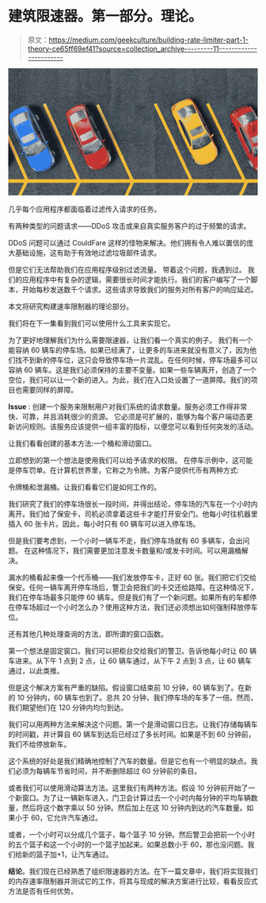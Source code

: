 # 建筑限速器。第一部分。理论。

> 原文：<https://medium.com/geekculture/building-rate-limiter-part-1-theory-ce65ff69ef41?source=collection_archive---------11----------------------->

![](img/335eb36ef75174042f5a080358efcebb.png)

几乎每个应用程序都面临着过滤传入请求的任务。

有两种类型的问题请求——DDoS 攻击或来自真实服务客户的过于频繁的请求。

DDoS 问题可以通过 CouldFare 这样的怪物来解决。他们拥有令人难以置信的庞大基础设施，这有助于有效地过滤垃圾邮件请求。

但是它们无法帮助我们在应用程序级别过滤流量。
带着这个问题，我遇到过。
我们的应用程序中有复杂的逻辑，需要很长时间才能执行。我们的客户编写了一个脚本，开始每秒发送数千个请求。这些请求导致我们的服务对所有客户的响应延迟。

本文将研究构建速率限制器的理论部分。

我们将在下一集看到我们可以使用什么工具来实现它。

为了更好地理解我们为什么需要限速器，让我们看一个真实的例子。
我们有一个能容纳 60 辆车的停车场。如果已经满了，让更多的车进来就没有意义了，因为他们找不到新的停车位，这只会导致停车场一片混乱。在任何时候，停车场最多可以容纳 60 辆车。这是我们必须保持的主要不变量。如果一些车辆离开，创造了一个空位，我们可以让一个新的进入。为此，我们在入口处设置了一道屏障。我们的项目也需要同样的屏障。

**Issue** :
创建一个服务来限制用户对我们系统的请求数量。服务必须工作得非常快、可靠，并且消耗很少的资源。
它必须是可扩展的，能够为每个客户端动态更新访问规则。该服务应该提供一组丰富的指标，以便您可以看到任何突发的活动。

让我们看看创建的基本方法:一个桶和滑动窗口。

立即想到的第一个想法是使用我们可以给予请求的权限。
在停车示例中，这可能是停车罚单。在计算机世界里，它称之为令牌。为客户提供代币有两种方式:

令牌桶和泄漏桶。让我们看看它们是如何工作的。

我们研究了我们的停车场很长一段时间，并得出结论，停车场的汽车在一个小时内离开。我们给了保安卡，司机必须拿着这些卡才能打开安全门。他每小时往机器里插入 60 张卡片。因此，每小时只有 60 辆车可以进入停车场。

但是我们要考虑到，一个小时一辆车不走，我们停车场就有 60 多辆车，会出问题。
在这种情况下，我们需要更加注意发卡数量和/或发卡时间。可以用漏桶解决。

漏水的桶看起来像一个代币桶——我们发放停车卡，正好 60 张。我们把它们交给保安。任何一辆车离开停车场后，警卫会把我们的卡交还给路障。在这种情况下，我们在停车场最多只能停 60 辆车。但是我们有了一个新问题。如果所有的车都停在停车场超过一个小时怎么办？使用这种方法，我们还必须想出如何强制释放停车位。

还有其他几种处理查询的方法，即所谓的窗口函数。

第一个想法是固定窗口。我们可以把柜台交给我们的警卫。告诉他每小时让 60 辆车进来。从下午 1 点到 2 点，让 60 辆车通过，从下午 2 点到 3 点，让 60 辆车通过，以此类推。

但是这个解决方案有严重的缺陷。假设窗口结束前 10 分钟，60 辆车到了。在新的 10 分钟内，60 辆车也到了。总共 20 分钟，我们停车场的车多了一倍。然而，我们期望他们在 120 分钟内均匀到达。

我们可以用两种方法来解决这个问题。第一个是滑动窗口日志。让我们存储每辆车的时间戳，并计算自 60 辆车到达后已经过了多长时间。如果是不到 60 分钟前，我们不给停放新车。

这个系统的好处是我们精确地控制了汽车的数量。但是它也有一个明显的缺点。我们必须为每辆车节省时间，并不断删除超过 60 分钟前的条目。

或者我们可以使用滑动算法方法。这里我们有两种方法。假设 10 分钟前开始了一个新窗口。为了让一辆新车进入，门卫会计算过去一个小时内每分钟的平均车辆数量，然后将这个数字乘以 50 分钟。然后加上在这 10 分钟内到达的汽车数量。如果小于 60，它允许汽车通过。

或者，一个小时可以分成几个篮子，每个篮子 10 分钟。然后警卫会把前一个小时的五个篮子和这一个小时的一个篮子加起来。如果总数小于 60，那也没问题。我们给新的篮子加+1，让汽车通过。

**结论**。我们现在已经熟悉了组织限速器的方法。在下一篇文章中，我们将实现我们的内存速率限制器并测试它的工作，将其与现成的解决方案进行比较，看看反应式方法是否有任何优势。